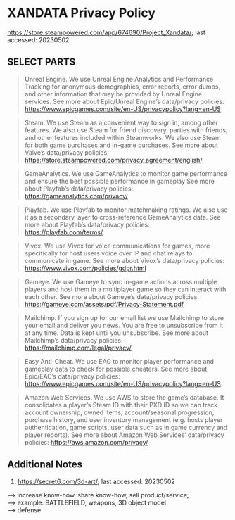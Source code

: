 # XANDATA Privacy Policy

https://store.steampowered.com/app/674690/Project_Xandata/; last accessed: 20230502

## SELECT PARTS

> Unreal Engine. We use Unreal Engine Analytics and Performance Tracking for anonymous demographics, error reports, error dumps, and other information that may be provided by Unreal Engine services. See more about Epic/Unreal Engine’s data/privacy policies: https://www.epicgames.com/site/en-US/privacypolicy?lang=en-US

> Steam. We use Steam as a convenient way to sign in, among other features. We also use Steam for friend discovery, parties with friends, and other features included within Steamworks. We also use Steam for both game purchases and in-game purchases. See more about Valve’s data/privacy policies: https://store.steampowered.com/privacy_agreement/english/

> GameAnalytics. We use GameAnalytics to monitor game performance and ensure the best possible performance in gameplay See more about Playfab’s data/privacy policies: https://gameanalytics.com/privacy/

> Playfab. We use Playfab to monitor matchmaking ratings. We also use it as a secondary layer to cross-reference GameAnalytics data. See more about Playfab’s data/privacy policies: https://playfab.com/terms/

> Vivox. We use Vivox for voice communications for games, more specifically for host users voice over IP and chat relays to communicate in game. See more about Vivox’s data/privacy policies: https://www.vivox.com/policies/gdpr.html

> Gameye. We use Gameye to sync in-game actions across multiple players and host them in a multiplayer game so they can interact with each other. See more about Gameye’s data/privacy policies: https://gameye.com/assets/pdf/Privacy-Statement.pdf

> Mailchimp. If you sign up for our email list we use Mailchimp to store your email and deliver you news. You are free to unsubscribe from it at any time. Data is kept until you unsubscribe. See more about Mailchimp’s data/privacy policies: https://mailchimp.com/legal/privacy/

> Easy Anti-Cheat. We use EAC to monitor player performance and gameplay data to check for possible cheaters. See more about Epic/EAC’s data/privacy policies: https://www.epicgames.com/site/en-US/privacypolicy?lang=en-US

> Amazon Web Services. We use AWS to store the game’s database. It consolidates a player’s Steam ID with their PXD ID so we can track account ownership, owned items, account/seasonal progression, purchase history, and user inventory management (e.g. hosts player authentication, game scripts, user data such as in game currency and player reports). See more about Amazon Web Services’ data/privacy policies: https://aws.amazon.com/privacy/

## Additional Notes

1) https://secret6.com/3d-art/; last accessed: 20230502

--> increase know-how, share know-how, sell product/service;<br/>
--> example: BATTLEFIELD, weapons, 3D object model<br/>
--> defense


